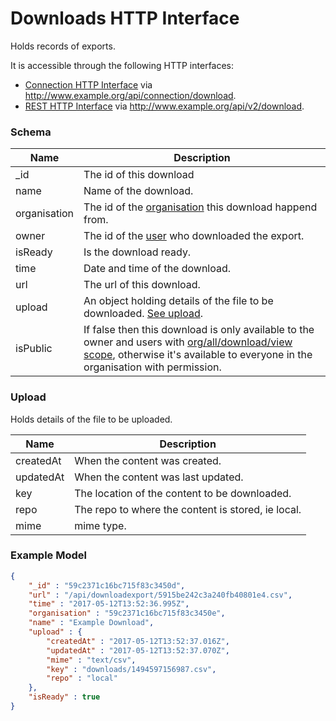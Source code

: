 ---
---

# Downloads HTTP Interface

Holds records of exports.

It is accessible through the following HTTP interfaces:

- [Connection HTTP Interface](../http-connection) via http://www.example.org/api/connection/download.
- [REST HTTP Interface](../http-rest) via http://www.example.org/api/v2/download.

### Schema

Name | Description
--- | ---
_id | The id of this download
name | Name of the download.
organisation | The id of the [organisation](../http-organisations#schema) this download happend from.
owner | The id of the [user](../http-users#schema) who downloaded the export.
isReady | Is the download ready.
time | Date and time of the download.
url | The url of this download.
upload | An object holding details of the file to be downloaded. [See upload](#upload).
isPublic | If false then this download is only available to the owner and users with [org/all/download/view scope](../http-roles/#organisation-scopes), otherwise it's available to everyone in the organisation with permission.

### Upload

Holds details of the file to be uploaded.

Name | Description
--- | ---
createdAt | When the content was created.
updatedAt | When the content was last updated.
key | The location of the content to be downloaded.
repo | The repo to where the content is stored, ie local.
mime | mime type.

### Example Model

```json
{
	"_id" : "59c2371c16bc715f83c3450d",
	"url" : "/api/downloadexport/5915be242c3a240fb40801e4.csv",
	"time" : "2017-05-12T13:52:36.995Z",
	"organisation" : "59c2371c16bc715f83c3450e",
	"name" : "Example Download",
	"upload" : {
		"createdAt" : "2017-05-12T13:52:37.016Z",
		"updatedAt" : "2017-05-12T13:52:37.070Z",
		"mime" : "text/csv",
		"key" : "downloads/1494597156987.csv",
		"repo" : "local"
	},
	"isReady" : true
}
```
